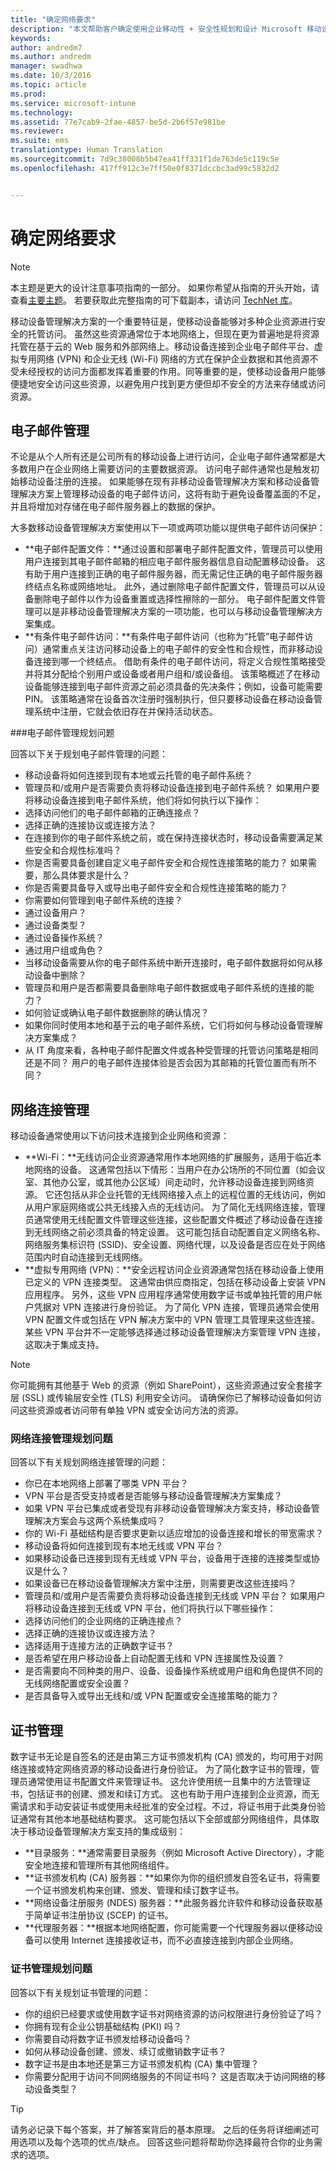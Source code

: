 ```yaml
---
title: "确定网络要求"
description: "本文帮助客户确定使用企业移动性 + 安全性规划和设计 Microsoft 移动设备管理解决方案时的相应网络需求。"
keywords: 
author: andredm7
ms.author: andredm
manager: swadhwa
ms.date: 10/3/2016
ms.topic: article
ms.prod: 
ms.service: microsoft-intune
ms.technology: 
ms.assetid: 77e7cab9-2fae-4857-be5d-2b6f57e981be
ms.reviewer: 
ms.suite: ems
translationtype: Human Translation
ms.sourcegitcommit: 7d9c38008b5b47ea41ff331f1de763de5c119c5e
ms.openlocfilehash: 417ff912c3e7ff50e0f8371dccbc3ad99c5832d2


---
```


# <a name="determine-network-requirements"></a>确定网络要求

>[!NOTE]
>本主题是更大的设计注意事项指南的一部分。 如果你希望从指南的开头开始，请查看[主要主题](mdm-design-considerations-guide.md)。 若要获取此完整指南的可下载副本，请访问 [TechNet 库](https://gallery.technet.microsoft.com/Mobile-Device-Management-7d401582)。

移动设备管理解决方案的一个重要特征是，使移动设备能够对多种企业资源进行安全的托管访问。 虽然这些资源通常位于本地网络上，但现在更为普遍地是将资源托管在基于云的 Web 服务和外部网络上。</para><para>移动设备连接到企业电子邮件平台、虚拟专用网络 (VPN) 和企业无线 (Wi-Fi) 网络的方式在保护企业数据和其他资源不受未经授权的访问方面都发挥着重要的作用。同等重要的是，使移动设备用户能够便捷地安全访问这些资源，以避免用户找到更方便但却不安全的方法来存储或访问资源。</para></content>


## <a name="email-management"></a>电子邮件管理
不论是从个人所有还是公司所有的移动设备上进行访问，企业电子邮件通常都是大多数用户在企业网络上需要访问的主要数据资源。 访问电子邮件通常也是触发初始移动设备注册的连接。 如果能够在现有非移动设备管理解决方案和移动设备管理解决方案上管理移动设备的电子邮件访问，这将有助于避免设备覆盖面的不足，并且将增加对存储在电子邮件服务器上的数据的保护。

大多数移动设备管理解决方案使用以下一项或两项功能以提供电子邮件访问保护：

- **电子邮件配置文件：**通过设置和部署电子邮件配置文件，管理员可以使用用户连接到其电子邮件邮箱的相应电子邮件服务器信息自动配置移动设备。 这有助于用户连接到正确的电子邮件服务器，而无需记住正确的电子邮件服务器终结点名称或网络地址。 此外，通过删除电子邮件配置文件，管理员可以从设备删除电子邮件以作为设备重置或选择性擦除的一部分。 电子邮件配置文件管理可以是非移动设备管理解决方案的一项功能，也可以与移动设备管理解决方案集成。
- **有条件电子邮件访问：**有条件电子邮件访问（也称为“托管”电子邮件访问）通常重点关注访问移动设备上的电子邮件的安全性和合规性，而非移动设备连接到哪一个终结点。 借助有条件的电子邮件访问，将定义合规性策略接受并将其分配给个别用户或设备或者用户组和/或设备组。 该策略概述了在移动设备能够连接到电子邮件资源之前必须具备的先决条件；例如，设备可能需要 PIN。 该策略通常在设备首次注册时强制执行，但只要移动设备在移动设备管理系统中注册，它就会依旧存在并保持活动状态。

###<a name="email-management-planning-questions"></a>电子邮件管理规划问题

 回答以下关于规划电子邮件管理的问题：

- 移动设备将如何连接到现有本地或云托管的电子邮件系统？
- 管理员和/或用户是否需要负责将移动设备连接到电子邮件系统？ 如果用户要将移动设备连接到电子邮件系统，他们将如何执行以下操作：
 - 选择访问他们的电子邮件邮箱的正确连接点？
 - 选择正确的连接协议或连接方法？
- 在连接到你的电子邮件系统之前，或在保持连接状态时，移动设备需要满足某些安全和合规性标准吗？
- 你是否需要具备创建自定义电子邮件安全和合规性连接策略的能力？ 如果需要，那么具体要求是什么？
- 你是否需要具备导入或导出电子邮件安全和合规性连接策略的能力？
- 你需要如何管理到电子邮件系统的连接？
 - 通过设备用户？
 - 通过设备类型？
 - 通过设备操作系统？
 - 通过用户组或角色？
- 当移动设备需要从你的电子邮件系统中断开连接时，电子邮件数据将如何从移动设备中删除？
- 管理员和用户是否都需要具备删除电子邮件数据或电子邮件系统的连接的能力？
- 如何验证或确认电子邮件数据删除的确认情况？
- 如果你同时使用本地和基于云的电子邮件系统，它们将如何与移动设备管理解决方案集成？
- 从 IT 角度来看，各种电子邮件配置文件或各种受管理的托管访问策略是相同还是不同？ 用户的电子邮件连接体验是否会因为其邮箱的托管位置而有所不同？

## <a name="network-connectivity-management"></a>网络连接管理

移动设备通常使用以下访问技术连接到企业网络和资源：

- **Wi-Fi：**无线访问企业资源通常用作本地网络的扩展服务，适用于临近本地网络的设备。 这通常包括以下情形：当用户在办公场所的不同位置（如会议室、其他办公室，或其他办公区域）间走动时，允许移动设备连接到网络资源。 它还包括从非企业托管的无线网络接入点上的远程位置的无线访问，例如从用户家庭网络或公共无线接入点的无线访问。 为了简化无线网络连接，管理员通常使用无线配置文件管理这些连接，这些配置文件概述了移动设备在连接到无线网络之前必须具备的特定设置。 这可能包括自动配置自定义网络名称、网络服务集标识符 (SSID)、安全设置、网络代理，以及设备是否应在处于网络范围内时自动连接到无线网络。
- **虚拟专用网络 (VPN)：**安全远程访问企业资源通常包括在移动设备上使用已定义的 VPN 连接类型。 这通常由供应商指定，包括在移动设备上安装 VPN 应用程序。 另外，这些 VPN 应用程序通常使用数字证书或单独托管的用户帐户凭据对 VPN 连接进行身份验证。 为了简化 VPN 连接，管理员通常会使用 VPN 配置文件或包括在 VPN 解决方案中的 VPN 管理工具管理来这些连接。 某些 VPN 平台并不一定能够选择通过移动设备管理解决方案管理 VPN 连接，这取决于集成支持。

>[!NOTE]
>你可能拥有其他基于 Web 的资源（例如 SharePoint），这些资源通过安全套接字层 (SSL) 或传输层安全性 (TLS) 利用安全访问。 请确保你已了解移动设备如何访问这些资源或者访问带有单独 VPN 或安全访问方法的资源。

### <a name="network-connectivity-management-planning-questions"></a>网络连接管理规划问题

回答以下有关规划网络连接管理的问题：

- 你已在本地网络上部署了哪类 VPN 平台？
- VPN 平台是否受支持或者是否能够与移动设备管理解决方案集成？
- 如果 VPN 平台已集成或者受现有非移动设备管理解决方案支持，移动设备管理解决方案会与这两个系统集成吗？
- 你的 Wi-Fi 基础结构是否要求更新以适应增加的设备连接和增长的带宽需求？
- 移动设备将如何连接到现有本地无线或 VPN 平台？
- 如果移动设备已连接到现有无线或 VPN 平台，设备用于连接的连接类型或协议是什么？
- 如果设备已在移动设备管理解决方案中注册，则需要更改这些连接吗？
- 管理员和/或用户是否需要负责将移动设备连接到无线或 VPN 平台？ 如果用户将移动设备连接到无线或 VPN 平台，他们将执行以下哪些操作：
 - 选择访问他们的企业网络的正确连接点？
 - 选择正确的连接协议或连接方法？
 - 选择适用于连接方法的正确数字证书？
- 是否希望在用户移动设备上自动配置无线和 VPN 连接属性及设置？
 - 是否需要向不同种类的用户、设备、设备操作系统或用户组和角色提供不同的无线网络配置或安全设置？
 - 是否具备导入或导出无线和/或 VPN 配置或安全连接策略的能力？

## <a name="certificate-management"></a>证书管理

数字证书无论是自签名的还是由第三方证书颁发机构 (CA) 颁发的，均可用于对网络连接或特定网络资源的移动设备进行身份验证。 为了简化数字证书的管理，管理员通常使用证书配置文件来管理证书。 这允许使用统一且集中的方法管理证书，包括证书的创建、颁发和续订方式。 这也有助于用户连接到企业资源，而无需请求和手动安装证书或使用未经批准的安全过程。</para><para>不过，将证书用于此类身份验证通常有其他本地基础结构要求。 这可能包括以下全部或部分网络组件，具体取决于移动设备管理解决方案支持的集成级别：

- **目录服务：**通常需要目录服务（例如 Microsoft Active Directory），才能安全地连接和管理所有其他网络组件。
- **证书颁发机构 (CA) 服务器：**如果你为你的组织颁发自签名证书，将需要一个证书颁发机构来创建、颁发、管理和续订数字证书。
- **网络设备注册服务 (NDES) 服务器：**此服务器允许软件和移动设备获取基于简单证书注册协议 (SCEP) 的证书。
- **代理服务器：**根据本地网络配置，你可能需要一个代理服务器以便移动设备可以使用 Internet 连接接收证书，而不必直接连接到内部企业网络。

### <a name="certificate-management-planning-questions"></a>证书管理规划问题

回答以下有关规划证书管理的问题：

- 你的组织已经要求或使用数字证书对网络资源的访问权限进行身份验证了吗？
- 你拥有现有企业公钥基础结构 (PKI) 吗？
- 你需要自动将数字证书颁发给移动设备吗？
- 如何从移动设备创建、颁发、续订或撤销数字证书？
- 数字证书是由本地还是第三方证书颁发机构 (CA) 集中管理？
- 你需要分配用于访问不同网络服务的不同证书吗？ 这是否取决于访问网络的移动设备类型？

>[!TIP]
>请务必记录下每个答案，并了解答案背后的基本原理。 之后的任务将详细阐述可用选项以及每个选项的优点/缺点。  回答这些问题将帮助你选择最符合你的业务需求的选项。



<!--HONumber=Nov16_HO4-->



